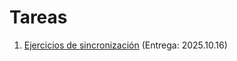 # Tareas


1. [Ejercicios de sincronización](./1/README.md) (Entrega: 2025.10.16)
<!-- 2. [Profundizando en la administración de memoria](./2/README.md) (Entrega: 20xx.xx.xx) -->
<!-- 3. [La vida de un byte de datos](./3/README.md) (Entrega: 20xx.xx.xx) -->
